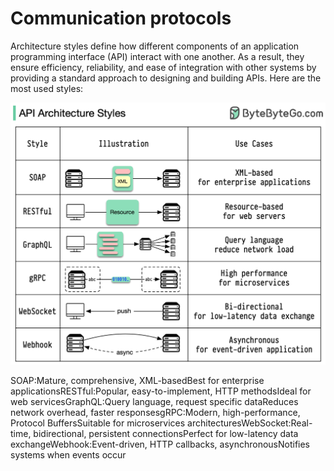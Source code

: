 # Communication protocols

Architecture styles define how different components of an application programming interface (API) interact with one another. As a result, they ensure efficiency, reliability, and ease of integration with other systems by providing a standard approach to designing and building APIs. Here are the most used styles:<p>
  <img src="../images/api-architecture-styles.png" style="width: 640px">
</p>
SOAP:Mature, comprehensive, XML-basedBest for enterprise applicationsRESTful:Popular, easy-to-implement, HTTP methodsIdeal for web servicesGraphQL:Query language, request specific dataReduces network overhead, faster responsesgRPC:Modern, high-performance, Protocol BuffersSuitable for microservices architecturesWebSocket:Real-time, bidirectional, persistent connectionsPerfect for low-latency data exchangeWebhook:Event-driven, HTTP callbacks, asynchronousNotifies systems when events occur